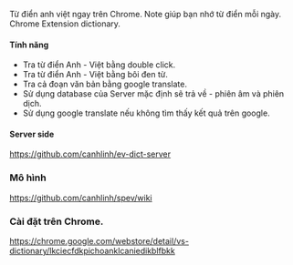 
Từ điển anh việt ngay trên Chrome. Note giúp bạn nhớ từ điển mỗi ngày.  
Chrome Extension dictionary.

#### Tính năng
* Tra từ điển Anh - Việt bằng double click.
* Tra từ điển Anh - Việt bằng bôi đen từ.
* Tra cả đoạn văn bản bằng google translate.
* Sử dụng database của Server mặc định sẽ trả về - phiên âm và phiên dịch.
* Sử dụng google translate nếu không tìm thấy kết quả trên google.

#### Server side
https://github.com/canhlinh/ev-dict-server   
### Mô hình
https://github.com/canhlinh/spev/wiki   
### Cài đặt trên Chrome.
https://chrome.google.com/webstore/detail/vs-dictionary/lkciecfdkpichoanklcaniedikblfbkk
